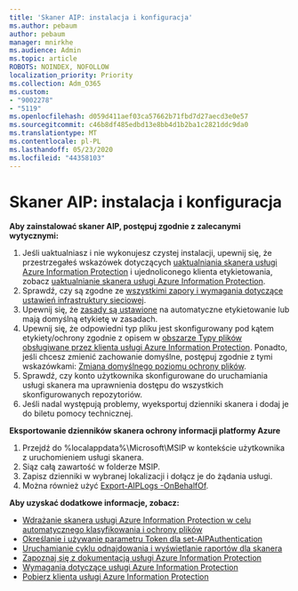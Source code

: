 ```yaml
---
title: 'Skaner AIP: instalacja i konfiguracja'
ms.author: pebaum
author: pebaum
manager: mnirkhe
ms.audience: Admin
ms.topic: article
ROBOTS: NOINDEX, NOFOLLOW
localization_priority: Priority
ms.collection: Adm_O365
ms.custom:
- "9002278"
- "5119"
ms.openlocfilehash: d059d411aef03ca57662b71fbd7d27aecd3e0e57
ms.sourcegitcommit: c46b8df485edbd13e8bb4d1b2ba1c2821ddc9da0
ms.translationtype: MT
ms.contentlocale: pl-PL
ms.lasthandoff: 05/23/2020
ms.locfileid: "44358103"
---
```

# <a name="aip-scanner-installation-and-configuration"></a>Skaner AIP: instalacja i konfiguracja

**Aby zainstalować skaner AIP, postępuj zgodnie z zalecanymi wytycznymi:**

1. Jeśli uaktualniasz i nie wykonujesz czystej instalacji, upewnij się, że przestrzegałeś wskazówek dotyczących [uaktualniania skanera usługi Azure Information Protection](https://docs.microsoft.com/azure/information-protection/rms-client/client-admin-guide#upgrading-the-azure-information-protection-scanner) i ujednoliconego klienta etykietowania, zobacz [uaktualnianie skanera usługi Azure Information Protection](https://docs.microsoft.com/azure/information-protection/rms-client/clientv2-admin-guide#upgrading-the-azure-information-protection-scanner).
2. Sprawdź, czy są zgodne ze [wszystkimi zapory i wymagania dotyczące ustawień infrastruktury sieciowej](https://docs.microsoft.com/azure/information-protection/requirements#firewalls-and-network-infrastructure).
3. Upewnij się, że [zasady są ustawione](https://docs.microsoft.com/azure/information-protection/configure-policy) na automatyczne etykietowanie lub mają domyślną etykietę w zasadach.
4. Upewnij się, że odpowiedni typ pliku jest skonfigurowany pod kątem etykiety/ochrony zgodnie z opisem w [obszarze Typy plików obsługiwane przez klienta usługi Azure Information Protection](https://docs.microsoft.com/azure/information-protection/rms-client/client-admin-guide-file-types#supported-file-types-for-classification-and-protection). Ponadto, jeśli chcesz zmienić zachowanie domyślne, postępuj zgodnie z tymi wskazówkami: [Zmiana domyślnego poziomu ochrony plików](https://docs.microsoft.com/azure/information-protection/rms-client/client-admin-guide-file-types#changing-the-default-protection-level-of-files).
5. Sprawdź, czy konto użytkownika skonfigurowane do uruchamiania usługi skanera ma uprawnienia dostępu do wszystkich skonfigurowanych repozytoriów.
6. Jeśli nadal występują problemy, wyeksportuj dzienniki skanera i dodaj je do biletu pomocy technicznej.

**Eksportowanie dzienników skanera ochrony informacji platformy Azure**

1. Przejdź do %localappdata%\Microsoft\MSIP w kontekście użytkownika z uruchomieniem usługi skanera.
2. Siąz całą zawartość w folderze MSIP.
3. Zapisz dzienniki w wybranej lokalizacji i dołącz je do żądania usługi.
4. Można również użyć [Export-AIPLogs -OnBehalfOf](https://docs.microsoft.com/powershell/module/azureinformationprotection/export-aiplogs?view=azureipps).

**Aby uzyskać dodatkowe informacje, zobacz:**
- [Wdrażanie skanera usługi Azure Information Protection w celu automatycznego klasyfikowania i ochrony plików](https://docs.microsoft.com/azure/information-protection/deploy-aip-scanner)
- [Określanie i używanie parametru Token dla set-AIPAuthentication](https://docs.microsoft.com/azure/information-protection/rms-client/client-admin-guide-powershell#specify-and-use-the-token-parameter-for-set-aipauthentication)
- [Uruchamianie cyklu odnajdowania i wyświetlanie raportów dla skanera](https://docs.microsoft.com/azure/information-protection/deploy-aip-scanner#run-a-discovery-cycle-and-view-reports-for-the-scanner)
- [Zapoznaj się z dokumentacją usługi Azure Information Protection](https://docs.microsoft.com/azure/information-protection/what-is-information-protection)
- [Wymagania dotyczące usługi Azure Information Protection](https://docs.microsoft.com/azure/information-protection/get-started/requirements)
- [Pobierz klienta usługi Azure Information Protection](https://www.microsoft.com/download/details.aspx?id=53018)
